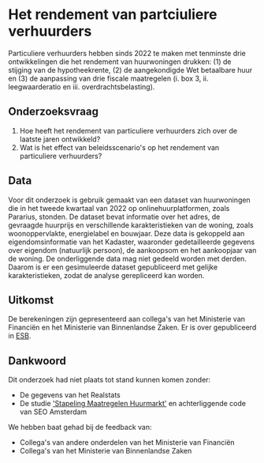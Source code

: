 # Het rendement van partciuliere verhuurders 

Particuliere verhuurders hebben sinds 2022 te maken met tenminste drie ontwikkelingen die het rendement van huurwoningen drukken: (1) de stijging van de hypotheekrente, (2) de aangekondigde Wet betaalbare huur en (3) de aanpassing van drie fiscale maatregelen (i. box 3, ii. leegwaarderatio en iii. overdrachtsbelasting).

## Onderzoeksvraag

1. Hoe heeft het rendement van particuliere verhuurders zich over de laatste jaren ontwikkeld?
2. Wat is het effect van beleidsscenario's op het rendement van particuliere verhuurders?

## Data

Voor dit onderzoek is gebruik gemaakt van een dataset van huurwoningen die in het tweede kwartaal van 2022 op onlinehuurplatformen, zoals Pararius, stonden. De dataset bevat informatie over het adres, de gevraagde huurprijs en verschillende karakteristieken van de woning, zoals woonoppervlakte, energielabel en bouwjaar. Deze data is gekoppeld aan eigendomsinformatie van het Kadaster, waaronder gedetailleerde gegevens over eigendom (natuurlijk persoon), de aankoopsom en het aankoopjaar van de woning. De onderliggende data mag niet gedeeld worden met derden. Daarom is er een gesimuleerde dataset gepubliceerd met gelijke karakteristieken, zodat de analyse gerepliceerd kan worden. 

## Uitkomst

De berekeningen zijn gepresenteerd aan collega's van het Ministerie van Financiën en het Ministerie van Binnenlandse Zaken. Er is over gepubliceerd in [ESB](https://esb.nu/rendement-particuliere-verhuurders-onder-druk/).

## Dankwoord

Dit onderzoek had niet plaats tot stand kunnen komen zonder:

- De gegevens van het Realstats
- De studie ['Stapeling Maatregelen Huurmarkt'](https://www.seo.nl/wp-content/uploads/2023/05/2023-22-Rapport-stapeling-huurmarkt-definitief.pdf) en achterliggende code van SEO Amsterdam

We hebben baat gehad bij de feedback van:

- Collega's van andere onderdelen van het Ministerie van Financiën
- Collega's van het Ministerie van Binnenlandse Zaken
